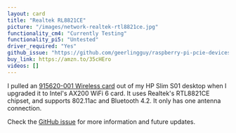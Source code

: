 ```yaml
---
layout: card
title: "Realtek RL8821CE"
picture: "/images/network-realtek-rtl8821ce.jpg"
functionality_cm4: "Currently Testing"
functionality_pi5: "Untested"
driver_required: "Yes"
github_issue: "https://github.com/geerlingguy/raspberry-pi-pcie-devices/issues/401"
buy_link: https://amzn.to/35cHEro
videos: []
---
```

I pulled an [915620-001 Wireless card](https://www.realtek.com/en/products/communications-network-ics/item/rtl8821ce) out of my HP Slim S01 desktop when I upgraded it to Intel's AX200 WiFi 6 card. It uses Realtek's RTL8821CE chipset, and supports 802.11ac and Bluetooth 4.2. It only has one antenna connection.

Check the [GitHub issue](https://github.com/geerlingguy/raspberry-pi-pcie-devices/issues/401) for more information and future updates.